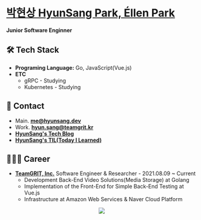 # [박현상 HyunSang Park, Éllen Park](https://parkhyunsang.com/)
**Junior Software Enginner**

## 🛠 Tech Stack
- **Programing Language:** Go, JavaScript(Vue.js)
- **ETC**
  - gRPC - Studying
  - Kubernetes - Studying

## 📇 Contact
- Main. [**me@hyunsang.dev**](mailto:me@hyunsang.dev)
- Work. [**hyun.sang@teamgrit.kr**](mailto:hyun.sang@teamgrit.kr)   
- [**HyunSang's Tech Blog**](https://hyunsang.dev)  
- [**HyunSang's TIL(Today I Learned)**](http://hyunsang.dev/TIL/)

## 🧑🏻‍💻 Career
- [**TeamGRIT, Inc.**](https://www.teamgrit.kr/) Software Engineer & Researcher - 2021.08.09 ~ Current
  - Development Back-End Video Solutions(Media Storage) at Golang
  - Implementation of the Front-End for Simple Back-End Testing at Vue.js
  - Infrastructure at Amazon Web Services & Naver Cloud Platform

<div align="center">
  
  <img src="https://ghchart.rshah.org/dev-hyunsang" />  
  
</div>  
